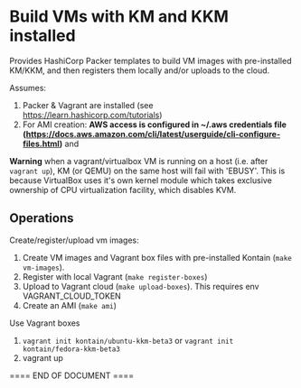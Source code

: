 # Build VMs with KM and KKM installed

Provides HashiCorp Packer templates to build VM images with pre-installed KM/KKM, and then registers them locally and/or uploads to the cloud.

Assumes:

1. Packer & Vagrant are installed (see https://learn.hashicorp.com/tutorials)
2. For AMI creation: **AWS access is configured in ~/.aws credentials file (https://docs.aws.amazon.com/cli/latest/userguide/cli-configure-files.html)** and

**Warning** when a vagrant/virtualbox VM is running on a host (i.e. after `vagrant up`), KM (or QEMU) on the same host will fail with 'EBUSY'. This is because VirtualBox uses it's own kernel module which takes exclusive ownership of CPU virtualization facility, which disables KVM.

## Operations

Create/register/upload vm images:

1. Create VM images and Vagrant box files with pre-installed Kontain (`make vm-images`).
1. Register with local Vagrant (`make register-boxes`)
1. Upload to Vagrant cloud (`make upload-boxes`). This requires env VAGRANT_CLOUD_TOKEN
1. Create an AMI (`make ami`)

Use Vagrant boxes

1. `vagrant init kontain/ubuntu-kkm-beta3` or `vagrant init kontain/fedora-kkm-beta3`
1. vagrant up

==== END OF DOCUMENT ====
